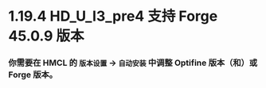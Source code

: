# 1.19.4 HD_U_I3_pre4 支持 Forge 45.0.9 版本

### 你需要在 HMCL 的 `版本设置` -> `自动安装` 中调整 Optifine 版本（和）或 Forge 版本。
